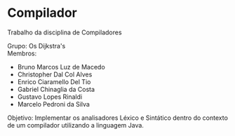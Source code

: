 # Compilador
Trabalho da disciplina de Compiladores

Grupo: Os Dijkstra's
<br>Membros:
 - Bruno Marcos Luz de Macedo
 - Christopher Dal Col Alves
 - Enrico Ciaramello Del Tio
 - Gabriel Chinaglia da Costa
 - Gustavo Lopes Rinaldi
 - Marcelo Pedroni da Silva

Objetivo: Implementar os analisadores Léxico e Sintático dentro do contexto de um compilador utilizando a linguagem Java.
